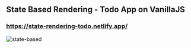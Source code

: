## State Based Rendering - Todo App on VanillaJS
### https://state-rendering-todo.netlify.app/
![state-based](https://github.com/user-attachments/assets/c9595cff-ace0-4440-8560-bca3c434117f)
